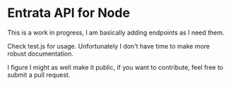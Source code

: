 # Entrata API for Node

This is a work in progress, I am basically adding endpoints as I need them.

Check test.js for usage. Unfortunately I don't have time to make more robust documentation.

I figure I might as well make it public, if you want to contribute, feel free to submit a pull request.

